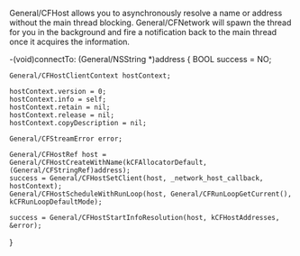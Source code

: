 General/CFHost allows you to asynchronously resolve a name or address without the main thread blocking. General/CFNetwork will spawn the thread for you in the background and fire a notification back to the main thread once it acquires the information.


    

-(void)connectTo: (General/NSString *)address {
    BOOL success = NO;
    
    General/CFHostClientContext hostContext;
    
    hostContext.version = 0;
    hostContext.info = self;
    hostContext.retain = nil;
    hostContext.release = nil;
    hostContext.copyDescription = nil;
    
    General/CFStreamError error;
    
    General/CFHostRef host = General/CFHostCreateWithName(kCFAllocatorDefault, (General/CFStringRef)address);
    success = General/CFHostSetClient(host, _network_host_callback, hostContext);
    General/CFHostScheduleWithRunLoop(host, General/CFRunLoopGetCurrent(), kCFRunLoopDefaultMode);
    
    success = General/CFHostStartInfoResolution(host, kCFHostAddresses, &error);
}


